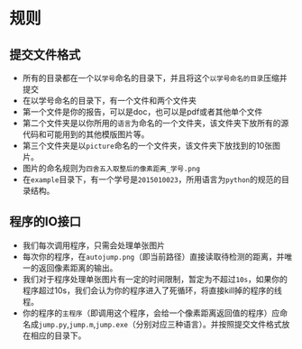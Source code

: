 # 规则
## 提交文件格式
- 所有的目录都在一个以`学号`命名的目录下，并且将这个`以学号命名的目录`压缩并提交
- 在以学号命名的目录下，有一个文件和两个文件夹
- 第一个文件是你的报告，可以是doc，也可以是pdf或者其他单个文件
- 第二个文件夹是以你所用的`语言`为命名的一个文件夹，该文件夹下放所有的源代码和可能用到的其他模版图片等。
- 第三个文件夹是以`picture`命名的一个文件夹，该文件夹下放找到的10张图片。
- 图片的命名规则为`四舍五入取整后的像素距离_学号.png`
- 在`example`目录下，有一个学号是`2015010023`，所用语言为`python`的规范的目录结构。

##	程序的IO接口
-	我们每次调用程序，只需会处理单张图片
- 每次你的程序，在`autojump.png`（即当前路径）直接读取待检测的距离，并唯一的返回像素距离的输出。
- 我们对于程序处理单张图片有一定的时间限制，暂定为不超过`10s`，如果你的程序超过10s，我们会认为你的程序进入了死循环，将直接kill掉的程序的线程。
- 你的程序的`主程序`（即调用这个程序，会给一个像素距离返回值的程序）应命名成`jump.py`,`jump.m`,`jump.exe`（分别对应三种语言）。并按照提交文件格式放在相应的目录下。